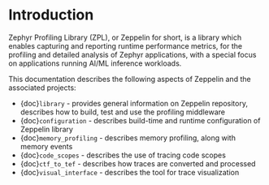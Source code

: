# Introduction

Zephyr Profiling Library (ZPL), or Zeppelin for short, is a library which enables capturing and reporting runtime performance metrics, for the profiling and detailed analysis of Zephyr applications, with a special focus on applications running AI/ML inference workloads.

This documentation describes the following aspects of Zeppelin and the associated projects:

* {doc}`library` - provides general information on Zeppelin repository, describes how to build, test and use the profiling middleware
* {doc}`configuration` - describes build-time and runtime configuration of Zeppelin library
* {doc}`memory_profiling` - describes memory profiling, along with memory events
* {doc}`code_scopes` - describes the use of tracing code scopes
* {doc}`ctf_to_tef` - describes how traces are converted and processed
* {doc}`visual_interface` - describes the tool for trace visualization
